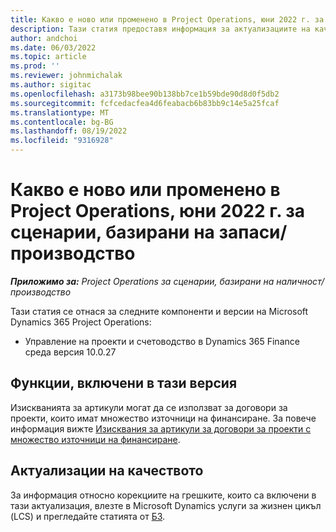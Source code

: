 ```yaml
---
title: Какво е ново или променено в Project Operations, юни 2022 г. за сценарии, базирани на запаси/производство
description: Тази статия предоставя информация за актуализациите на качеството, които са налични в изданието от юни 2022 г. на Project Operations за заредени/производствени базирани сценарии.
author: andchoi
ms.date: 06/03/2022
ms.topic: article
ms.prod: ''
ms.reviewer: johnmichalak
ms.author: sigitac
ms.openlocfilehash: a3173b98bee90b138bb7ce1b59bde90d8d0f5db2
ms.sourcegitcommit: fcfcedacfea4d6feabacb6b83bb9c14e5a25fcaf
ms.translationtype: MT
ms.contentlocale: bg-BG
ms.lasthandoff: 08/19/2022
ms.locfileid: "9316928"
---
```

# <a name="whats-new-or-changed-in-project-operations-june-2022-for-stockedproduction-based-scenarios"></a>Какво е ново или променено в Project Operations, юни 2022 г. за сценарии, базирани на запаси/производство

_**Приложимо за:** Project Operations за сценарии, базирани на наличност/производство_

Тази статия се отнася за следните компоненти и версии на Microsoft Dynamics 365 Project Operations:

- Управление на проекти и счетоводство в Dynamics 365 Finance среда версия 10.0.27

## <a name="features-included-in-this-release"></a>Функции, включени в тази версия

Изискванията за артикули могат да се използват за договори за проекти, които имат множество източници на финансиране. За повече информация вижте [Изисквания за артикули за договори за проекти с множество източници на финансиране](../multiple-funding-sources-item-req.md).

## <a name="quality-updates"></a>Актуализации на качеството

За информация относно корекциите на грешките, които са включени в тази актуализация, влезте в Microsoft Dynamics услуги за жизнен цикъл (LCS) и прегледайте статията от [БЗ](https://fix.lcs.dynamics.com/Issue/Details?bugId=673271).
